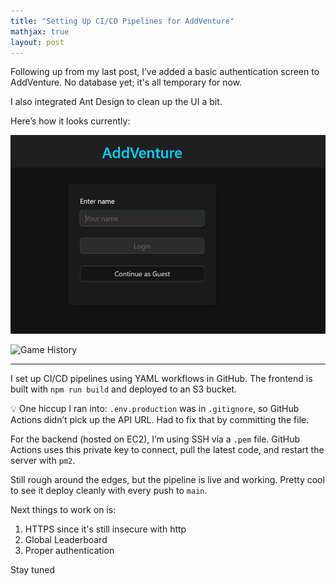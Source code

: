 ```yaml
---
title: "Setting Up CI/CD Pipelines for AddVenture"
mathjax: true
layout: post
---
```


Following up from my last post, I’ve added a basic authentication screen to AddVenture. No database yet; it's all temporary for now.

I also integrated Ant Design to clean up the UI a bit.

Here’s how it looks currently:

![Login Screen](/assets/Login.png)

![Game History](/assets/GameHistroy.png)

---

I set up CI/CD pipelines using YAML workflows in GitHub. The frontend is built with `npm run build` and deployed to an S3 bucket.

💡 One hiccup I ran into: `.env.production` was in `.gitignore`, so GitHub Actions didn’t pick up the API URL. Had to fix that by committing the file.

For the backend (hosted on EC2), I’m using SSH via a `.pem` file. GitHub Actions uses this private key to connect, pull the latest code, and restart the server with `pm2`.

Still rough around the edges, but the pipeline is live and working. Pretty cool to see it deploy cleanly with every push to `main`.

Next things to work on is:
1) HTTPS since it's still insecure with http
2) Global Leaderboard
3) Proper authentication

Stay tuned